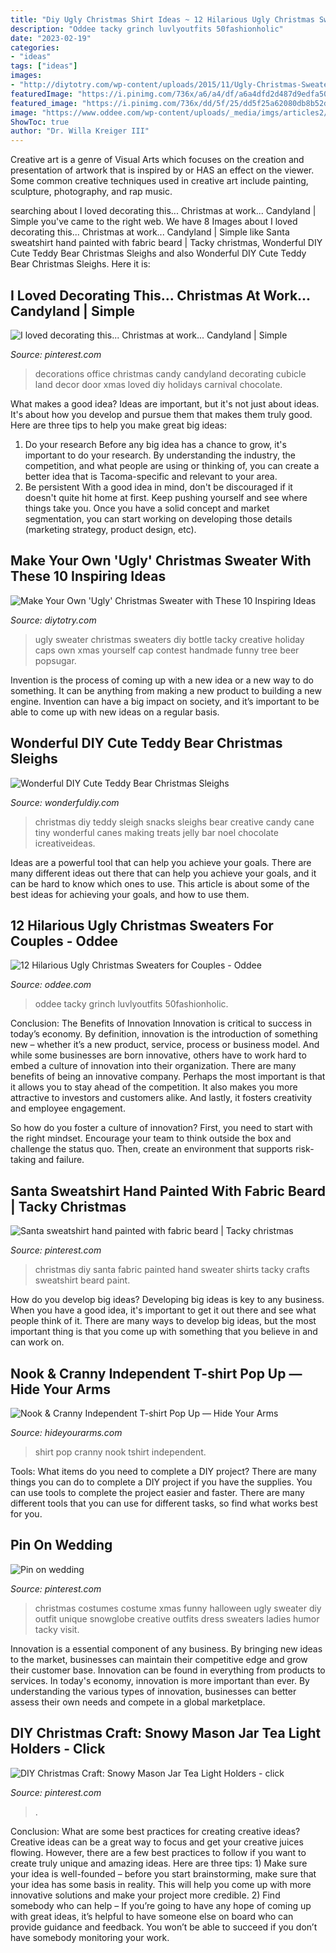 ```yaml
---
title: "Diy Ugly Christmas Shirt Ideas ~ 12 Hilarious Ugly Christmas Sweaters For Couples"
description: "Oddee tacky grinch luvlyoutfits 50fashionholic"
date: "2023-02-19"
categories:
- "ideas"
tags: ["ideas"]
images:
- "http://diytotry.com/wp-content/uploads/2015/11/Ugly-Christmas-Sweater-Made-from-Bottle-Caps.jpg"
featuredImage: "https://i.pinimg.com/736x/a6/a4/df/a6a4dfd2d487d9edfa50fc5db9853853--foe-beards.jpg"
featured_image: "https://i.pinimg.com/736x/dd/5f/25/dd5f25a62080db8b52d763f203523b63--christmas-costumes-christmas-shirts.jpg"
image: "https://www.oddee.com/wp-content/uploads/_media/imgs/articles2/a99916_xmas-sweaters-couple_1.jpg"
ShowToc: true
author: "Dr. Willa Kreiger III"
---
```



Creative art is a genre of Visual Arts which focuses on the creation and presentation of artwork that is inspired by or HAS an effect on the viewer. Some common creative techniques used in creative art include painting, sculpture, photography, and rap music.

	

		
searching about I loved decorating this... Christmas at work... Candyland | Simple you've came to the right web. We have 8 Images about I loved decorating this... Christmas at work... Candyland | Simple like Santa sweatshirt hand painted with fabric beard | Tacky christmas, Wonderful DIY Cute Teddy Bear Christmas Sleighs and also Wonderful DIY Cute Teddy Bear Christmas Sleighs. Here it is:
		
    
## I Loved Decorating This... Christmas At Work... Candyland | Simple

<img loading=lazy src="https://i.pinimg.com/736x/dc/54/2b/dc542b50a252dc4b31651638d805e988--cubicle-decorations-candy-decorations.jpg" onerror="this.onerror=null;this.src='https://tse3.mm.bing.net/th?id=OIP.FpZM5Y2ORrBIuoOAQ_wG4QHaJ4&amp;pid=15.1';" alt="I loved decorating this... Christmas at work... Candyland | Simple">

_Source: pinterest.com_

>decorations office christmas candy candyland decorating cubicle land decor door xmas loved diy holidays carnival chocolate. 

	

What makes a good idea?
Ideas are important, but it's not just about ideas. It's about how you develop and pursue them that makes them truly good. Here are three tips to help you make great big ideas:
1. Do your research 
Before any big idea has a chance to grow, it's important to do your research. By understanding the industry, the competition, and what people are using or thinking of, you can create a better idea that is Tacoma-specific and relevant to your area. 
2. Be persistent 
With a good idea in mind, don't be discouraged if it doesn't quite hit home at first. Keep pushing yourself and see where things take you. Once you have a solid concept and market segmentation, you can start working on developing those details (marketing strategy, product design, etc). 

    
## Make Your Own &#039;Ugly&#039; Christmas Sweater With These 10 Inspiring Ideas

<img loading=lazy src="http://diytotry.com/wp-content/uploads/2015/11/Ugly-Christmas-Sweater-Made-from-Bottle-Caps.jpg" onerror="this.onerror=null;this.src='https://tse1.mm.bing.net/th?id=OIP.GjaMCyLH3xJL_mhqjB0pFwHaJ4&amp;pid=15.1';" alt="Make Your Own &#039;Ugly&#039; Christmas Sweater with These 10 Inspiring Ideas">

_Source: diytotry.com_

>ugly sweater christmas sweaters diy bottle tacky creative holiday caps own xmas yourself cap contest handmade funny tree beer popsugar. 

	

Invention is the process of coming up with a new idea or a new way to do something. It can be anything from making a new product to building a new engine. Invention can have a big impact on society, and it’s important to be able to come up with new ideas on a regular basis.

    
## Wonderful DIY Cute Teddy Bear Christmas Sleighs

<img loading=lazy src="https://cdn.wonderfuldiy.com/wp-content/uploads/2014/11/Tiny-Teddy-Christmas-Sleighs-wonderful-DIY.jpg" onerror="this.onerror=null;this.src='https://tse1.mm.bing.net/th?id=OIP.QJr1gPJJvFo1S-8EwESEOwHaGY&amp;pid=15.1';" alt="Wonderful DIY Cute Teddy Bear Christmas Sleighs">

_Source: wonderfuldiy.com_

>christmas diy teddy sleigh snacks sleighs bear creative candy cane tiny wonderful canes making treats jelly bar noel chocolate icreativeideas. 

	

Ideas are a powerful tool that can help you achieve your goals. There are many different ideas out there that can help you achieve your goals, and it can be hard to know which ones to use. This article is about some of the best ideas for achieving your goals, and how to use them.

    
## 12 Hilarious Ugly Christmas Sweaters For Couples - Oddee

<img loading=lazy src="https://www.oddee.com/wp-content/uploads/_media/imgs/articles2/a99916_xmas-sweaters-couple_1.jpg" onerror="this.onerror=null;this.src='https://tse4.mm.bing.net/th?id=OIP.Xs5-kgcWlrN1mZ2U_srROQHaJ4&amp;pid=15.1';" alt="12 Hilarious Ugly Christmas Sweaters for Couples - Oddee">

_Source: oddee.com_

>oddee tacky grinch luvlyoutfits 50fashionholic. 

	

Conclusion: The Benefits of Innovation
Innovation is critical to success in today’s economy. By definition, innovation is the introduction of something new – whether it’s a new product, service, process or business model. And while some businesses are born innovative, others have to work hard to embed a culture of innovation into their organization.
There are many benefits of being an innovative company. Perhaps the most important is that it allows you to stay ahead of the competition. It also makes you more attractive to investors and customers alike. And lastly, it fosters creativity and employee engagement.

So how do you foster a culture of innovation? First, you need to start with the right mindset. Encourage your team to think outside the box and challenge the status quo. Then, create an environment that supports risk-taking and failure.

    
## Santa Sweatshirt Hand Painted With Fabric Beard | Tacky Christmas

<img loading=lazy src="https://i.pinimg.com/736x/a6/a4/df/a6a4dfd2d487d9edfa50fc5db9853853--foe-beards.jpg" onerror="this.onerror=null;this.src='https://tse3.mm.bing.net/th?id=OIP.orGlCAPS0GmeCRW-r0DrIgHaJ3&amp;pid=15.1';" alt="Santa sweatshirt hand painted with fabric beard | Tacky christmas">

_Source: pinterest.com_

>christmas diy santa fabric painted hand sweater shirts tacky crafts sweatshirt beard paint. 

	

How do you develop big ideas?
Developing big ideas is key to any business. When you have a good idea, it's important to get it out there and see what people think of it. There are many ways to develop big ideas, but the most important thing is that you come up with something that you believe in and can work on.

    
## Nook &amp; Cranny Independent T-shirt Pop Up — Hide Your Arms

<img loading=lazy src="http://hideyourarms.com/wp-content/uploads/2014/12/bearhug-nook-cranny-tshirt-popup.jpg" onerror="this.onerror=null;this.src='https://tse3.mm.bing.net/th?id=OIP.3nfzjTiza00waj_joDWCzwHaHa&amp;pid=15.1';" alt="Nook &amp; Cranny Independent T-shirt Pop Up — Hide Your Arms">

_Source: hideyourarms.com_

>shirt pop cranny nook tshirt independent. 

	

Tools: What items do you need to complete a DIY project?
There are many things you can do to complete a DIY project if you have the supplies. You can use tools to complete the project easier and faster. There are many different tools that you can use for different tasks, so find what works best for you.

    
## Pin On Wedding

<img loading=lazy src="https://i.pinimg.com/736x/dd/5f/25/dd5f25a62080db8b52d763f203523b63--christmas-costumes-christmas-shirts.jpg" onerror="this.onerror=null;this.src='https://tse1.mm.bing.net/th?id=OIP.PICG9yl0bF0IWfEnvV-S-QHaLH&amp;pid=15.1';" alt="Pin on wedding">

_Source: pinterest.com_

>christmas costumes costume xmas funny halloween ugly sweater diy outfit unique snowglobe creative outfits dress sweaters ladies humor tacky visit. 

	

Innovation is a essential component of any business. By bringing new ideas to the market, businesses can maintain their competitive edge and grow their customer base. Innovation can be found in everything from products to services. In today's economy, innovation is more important than ever. By understanding the various types of innovation, businesses can better assess their own needs and compete in a global marketplace.

    
## DIY Christmas Craft: Snowy Mason Jar Tea Light Holders - Click

<img loading=lazy src="https://i.pinimg.com/736x/47/de/34/47de340ed2353f6c0a72f52ec3310bc8.jpg" onerror="this.onerror=null;this.src='https://tse2.mm.bing.net/th?id=OIP.ZbNac8mV53ZvQulS32-Q-QHaLH&amp;pid=15.1';" alt="DIY Christmas Craft: Snowy Mason Jar Tea Light Holders - click">

_Source: pinterest.com_

>. 

	

Conclusion: What are some best practices for creating creative ideas?
Creative ideas can be a great way to focus and get your creative juices flowing. However, there are a few best practices to follow if you want to create truly unique and amazing ideas. Here are three tips: 1) Make sure your idea is well-founded – before you start brainstorming, make sure that your idea has some basis in reality. This will help you come up with more innovative solutions and make your project more credible. 2) Find somebody who can help – If you’re going to have any hope of coming up with great ideas, it’s helpful to have someone else on board who can provide guidance and feedback. You won’t be able to succeed if you don’t have somebody monitoring your work.

